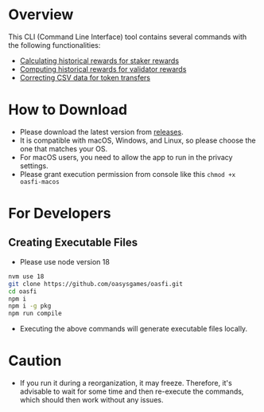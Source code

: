# Overview

This CLI (Command Line Interface) tool contains several commands with the following functionalities:
    
- [Calculating historical rewards for staker rewards](./doc/doc_EN/export_staker_reward_EN.md)
- [Computing historical rewards for validator rewards](./doc/doc_EN/export_validator_reward_EN.md)
- [Correcting CSV data for token transfers](./doc/doc_EN/correct_csv_EN.md)

# How to Download

- Please download the latest version from [releases](https://github.com/oasysgames/oasfi/releases).
- It is compatible with macOS, Windows, and Linux, so please choose the one that matches your OS.
- For macOS users, you need to allow the app to run in the privacy settings.
- Please grant execution permission from console like this `chmod +x oasfi-macos`

# For Developers

## Creating Executable Files

* Please use node version 18

```bash
nvm use 18
git clone https://github.com/oasysgames/oasfi.git
cd oasfi
npm i
npm i -g pkg
npm run compile
```

* Executing the above commands will generate executable files locally.

# Caution

- If you run it during a reorganization, it may freeze. Therefore, it's advisable to wait for some time and then re-execute the commands, which should then work without any issues.

